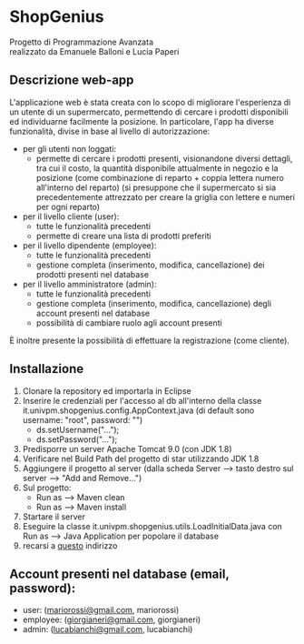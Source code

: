 # ShopGenius
Progetto di Programmazione Avanzata  
realizzato da Emanuele Balloni e Lucia Paperi
## Descrizione web-app
L'applicazione web è stata creata con lo scopo di migliorare l'esperienza di un utente di un supermercato, permettendo di cercare i prodotti disponibili ed individuarne facilmente la posizione.
In particolare, l'app ha diverse funzionalità, divise in base al livello di autorizzazione:
- per gli utenti non loggati:
  - permette di cercare i prodotti presenti, visionandone diversi dettagli, tra cui il costo, la quantità disponibile attualmente in negozio e la posizione (come combinazione di reparto + coppia lettera numero all'interno del reparto) (si presuppone che il supermercato si sia precedentemente attrezzato per creare la griglia con lettere e numeri per ogni reparto)
- per il livello cliente (user):
  - tutte le funzionalità precedenti
  - permette di creare una lista di prodotti preferiti
- per il livello dipendente (employee):
  - tutte le funzionalità precedenti
  - gestione completa (inserimento, modifica, cancellazione) dei prodotti presenti nel database
- per il livello amministratore (admin):
  - tutte le funzionalità precedenti
  - gestione completa (inserimento, modifica, cancellazione) degli account presenti nel database
  - possibilità di cambiare ruolo agli account presenti

È inoltre presente la possibilità di effettuare la registrazione (come cliente).

## Installazione
1. Clonare la repository ed importarla in Eclipse
2. Inserire le credenziali per l'accesso al db all'interno della classe it.univpm.shopgenius.config.AppContext.java (di default sono username: "root", password: "")
   - ds.setUsername("...");
   - ds.setPassword("...");
3. Predisporre un server Apache Tomcat 9.0 (con JDK 1.8)
4. Verificare nel Build Path del progetto di star utilizzando JDK 1.8
5. Aggiungere il progetto al server (dalla scheda Server --> tasto destro sul server --> "Add and Remove...")
6. Sul progetto:
   - Run as --> Maven clean
   - Run as --> Maven install
7. Startare il server
8. Eseguire la classe it.univpm.shopgenius.utils.LoadInitialData.java con Run as --> Java Application per popolare il database
8. recarsi a [questo](http://localhost:8080/ShopGenius/) indirizzo

## Account presenti nel database (email, password):
- user: (mariorossi@gmail.com, mariorossi)
- employee: (giorgianeri@gmail.com, giorgianeri)
- admin: (lucabianchi@gmail.com, lucabianchi)
